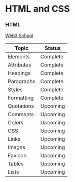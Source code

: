 # HTML and CSS

### HTML
[Web3 School](https://www.w3schools.com/html/html_intro.asp)

| Topic | Status |
| --- | --- |
| Elements | Complete |
| Attributes | Complete |
| Headings | Complete |
| Paragraphs | Complete |
| Styles | Complete |
| Formatting | Complete |
| Quotations | Upcoming |
| Comments | Upcoming |
| Colors | Upcoming |
| CSS | Upcoming |
| Links | Upcoming |
| Images | Upcoming |
| Favicon | Upcoming |
| Tables | Upcoming |
| Lists | Upcoming |
